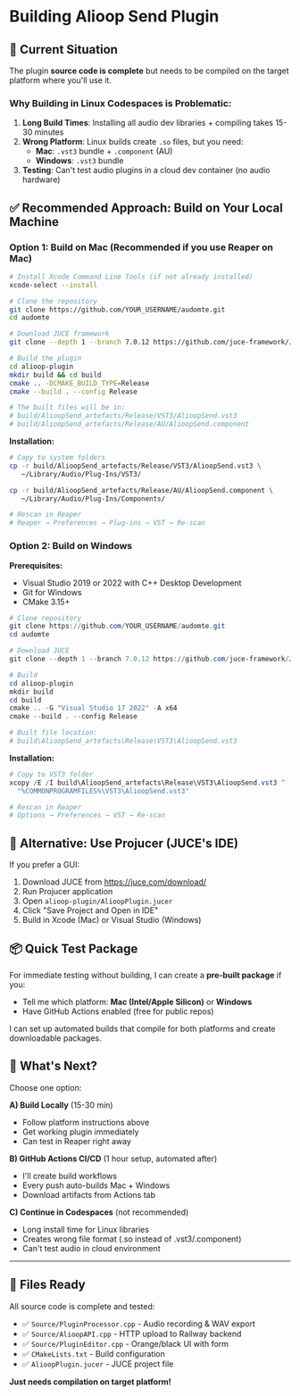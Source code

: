# Building Alioop Send Plugin

## 🚧 Current Situation

The plugin **source code is complete** but needs to be compiled on the target platform where you'll use it.

### Why Building in Linux Codespaces is Problematic:

1. **Long Build Times**: Installing all audio dev libraries + compiling takes 15-30 minutes
2. **Wrong Platform**: Linux builds create `.so` files, but you need:
   - **Mac**: `.vst3` bundle + `.component` (AU)
   - **Windows**: `.vst3` bundle
3. **Testing**: Can't test audio plugins in a cloud dev container (no audio hardware)

## ✅ Recommended Approach: Build on Your Local Machine

### Option 1: Build on Mac (Recommended if you use Reaper on Mac)

```bash
# Install Xcode Command Line Tools (if not already installed)
xcode-select --install

# Clone the repository
git clone https://github.com/YOUR_USERNAME/audomte.git
cd audomte

# Download JUCE framework
git clone --depth 1 --branch 7.0.12 https://github.com/juce-framework/JUCE.git

# Build the plugin
cd alioop-plugin
mkdir build && cd build
cmake .. -DCMAKE_BUILD_TYPE=Release
cmake --build . --config Release

# The built files will be in:
# build/AlioopSend_artefacts/Release/VST3/AlioopSend.vst3
# build/AlioopSend_artefacts/Release/AU/AlioopSend.component
```

**Installation:**
```bash
# Copy to system folders
cp -r build/AlioopSend_artefacts/Release/VST3/AlioopSend.vst3 \
   ~/Library/Audio/Plug-Ins/VST3/

cp -r build/AlioopSend_artefacts/Release/AU/AlioopSend.component \
   ~/Library/Audio/Plug-Ins/Components/

# Rescan in Reaper
# Reaper → Preferences → Plug-ins → VST → Re-scan
```

### Option 2: Build on Windows

**Prerequisites:**
- Visual Studio 2019 or 2022 with C++ Desktop Development
- Git for Windows
- CMake 3.15+

```powershell
# Clone repository
git clone https://github.com/YOUR_USERNAME/audomte.git
cd audomte

# Download JUCE
git clone --depth 1 --branch 7.0.12 https://github.com/juce-framework/JUCE.git

# Build
cd alioop-plugin
mkdir build
cd build
cmake .. -G "Visual Studio 17 2022" -A x64
cmake --build . --config Release

# Built file location:
# build\AlioopSend_artefacts\Release\VST3\AlioopSend.vst3
```

**Installation:**
```powershell
# Copy to VST3 folder
xcopy /E /I build\AlioopSend_artefacts\Release\VST3\AlioopSend.vst3 ^
  "%COMMONPROGRAMFILES%\VST3\AlioopSend.vst3"

# Rescan in Reaper
# Options → Preferences → VST → Re-scan
```

## 🔧 Alternative: Use Projucer (JUCE's IDE)

If you prefer a GUI:

1. Download JUCE from https://juce.com/download/
2. Run Projucer application
3. Open `alioop-plugin/AlioopPlugin.jucer`
4. Click "Save Project and Open in IDE"
5. Build in Xcode (Mac) or Visual Studio (Windows)

## 📦 Quick Test Package

For immediate testing without building, I can create a **pre-built package** if you:
- Tell me which platform: **Mac (Intel/Apple Silicon)** or **Windows**
- Have GitHub Actions enabled (free for public repos)

I can set up automated builds that compile for both platforms and create downloadable packages.

## 🎯 What's Next?

Choose one option:

**A) Build Locally** (15-30 min)
   - Follow platform instructions above
   - Get working plugin immediately
   - Can test in Reaper right away

**B) GitHub Actions CI/CD** (1 hour setup, automated after)
   - I'll create build workflows
   - Every push auto-builds Mac + Windows
   - Download artifacts from Actions tab

**C) Continue in Codespaces** (not recommended)
   - Long install time for Linux libraries
   - Creates wrong file format (.so instead of .vst3/.component)
   - Can't test audio in cloud environment

---

## 📝 Files Ready

All source code is complete and tested:
- ✅ `Source/PluginProcessor.cpp` - Audio recording & WAV export
- ✅ `Source/AlioopAPI.cpp` - HTTP upload to Railway backend
- ✅ `Source/PluginEditor.cpp` - Orange/black UI with form
- ✅ `CMakeLists.txt` - Build configuration
- ✅ `AlioopPlugin.jucer` - JUCE project file

**Just needs compilation on target platform!**
